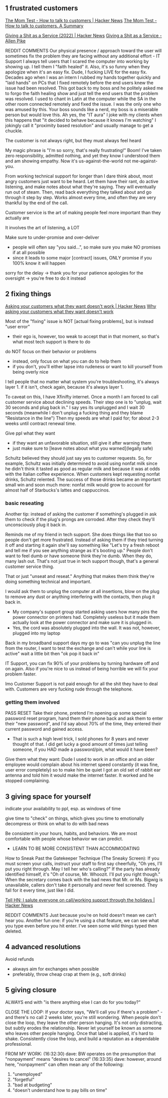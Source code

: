 
## 1 frustrated customers

[The Mom Test - How to talk to customers | Hacker News](https://news.ycombinator.com/item?id=28667439)
[The Mom Test - How to talk to customers. A Summary](https://sandro.volpee.de/the-mom-test-summary-validate-ideas)

[Giving a Shit as a Service (2022) | Hacker News](https://news.ycombinator.com/item?id=38056637)
[Giving a Shit as a Service - Allen Pike](https://allenpike.com/2022/giving-a-shit)

REDDIT COMMENTS
Our physical presence / approach toward the user will sometimes fix the problem they are facing without any additional effort - IT Support
I always tell users that I scared the computer into working by showing up.
I tell them I "faith healed" it. Also, it's so funny when they apologize when it's an easy fix. Dude, I fucking LIVE for the easy fix.
Decades ago when I was an intern I rubbed my hands together quickly and "laid hands" on PCs that I fixed remotely before the end users knew the issue had been resolved. This got back to my boss and he politely asked me to forgo the faith healing show and just tell the end users that the problem was resolved.
I used to chant in Latin at the computer while the SA in the other room connected remotely and fixed the issue. I was the only one who was amused by this.
Your boss sounds like a nerd, my boss is a miserable person but would love this.
Ah yes, the "IT aura"
I joke with my clients when this happens that "it decided to behave because it knows I'm watching"
I jokingly call it "proximity based resolution" and usually manage to get a chuckle.

The customer is not always right, but they must always feel heard

My magic phrase is "I'm so sorry, that's really frustrating!" Boom! I've taken zero responsibility, admitted nothing, and yet they know I understood them and am showing empathy. Now it's us-against-the-world not me-against-you. 

From working technical support for longer than I dare think about, most angry customers just want to be heard. Let them have their rant, do active listening, and make notes about what they're saying. They will eventually run out of steam. Then, read back everything they talked about and go through it step by step. Works almost every time, and often they are very thankful by the end of the call.

Customer service is the art of making people feel more important than they actually are

It involves the art of listening, a LOT

Make sure to under-promise and over-deliver
- people will often say "you said...", so make sure you make NO promises if at all possible
- since it leads to some major [contract] issues, ONLY promise if you 100% know it will happen

sorry for the delay -> thank you for your patience
apologies for the oversight -> you're free to do it instead

## 2 fixing things

[Asking your customers what they want doesn't work | Hacker News](https://news.ycombinator.com/item?id=38814152)
[Why asking your customers what they want doesn't work](https://techbooks.substack.com/p/why-asking-your-customers-what-they)

Most of the "fixing" issue is NOT [actual fixing problems], but is instead "user error"
- their ego is, however, too weak to accept that in that moment, so that's what most tech support is there to do

do NOT focus on their behavior or problems
- instead, only focus on what you can do to help them
- if you don't, you'll either lapse into rudeness or want to kill yourself from being overly nice

I tell people that no matter what system you're troubleshooting, it's always layer 1. if it isn't, check again, because it's always layer 1.

To caveat on this, I have Xfinifty internet. Once a month I am forced to call customer service about declining speeds. Their step one is to "unplug, wait 30 seconds and plug back in." I say yes its unplugged and I wait 30 seconds (meanwhile I don't unplug a fucking thing and they blame "Resistance in the line") Then my speeds are what I paid for; for about 2-3 weeks until contract renewal time.

Give ppl what they want
- if they want an unfavorable situation, still give it after warning them
- just make sure to [leave notes about what you warned](legally safe)

Schultz believed they should just say yes to customer requests. So, for
example, Schultz was initially determined to avoid using nonfat milk
since he didn't think it tasted as good as regular milk and because it
was at odds with the Italian coffee experience. When customers kept
requesting nonfat drinks, Schultz relented. The success of those drinks
became an important small win and soon much more: nonfat milk would grow
to account for almost half of Starbucks's lattes and cappuccinos.

### basic reseating

Another tip: instead of asking the customer if something's plugged in ask them to check if the plug's prongs are corroded. After they check they'll unconsciously plug it back in.

Reminds me of my friend in tech support. She does things like that too so people don't get more frustrated. Instead of asking them if they tried turning it off and starting it again she'll say something like "Let's try a fresh reboot and tell me if you see anything strange as it's booting up." People don't want to feel dumb or have someone think they're dumb. When they do, many lash out. That's not just true in tech support though, that's a general customer service thing.

That or just "unseat and reseat." Anything that makes them think they're doing something technical and important.

I would ask them to unplug the computer at all insertions, blow on the plug to remove any dust or anything interfering with the contacts, then plug it back in.
- My company's support group started asking users how many pins the power connector on printers had. Completely useless but it made them actually look at the power connector and make sure it is plugged in.
- Yes, the cord was absolutely plugged into the wall. It was not, however, plugged into my laptop

Back in my broadband support days my go to was "can you unplug the line from the router, I want to test the exchange and can't while your line is active" wait a little bit then "ok pop it back in"

IT Support, you can fix 90% of your problems by turning hardware off and on again. Also if you're nice to us instead of being horrible we will fix your problem faster.

Imo Customer Support is not paid enough for all the shit they have to deal with. Customers are very fucking rude through the telephone.

### getting them involved

PASS RESET
Take their phone, pretend I'm opening up some special password reset program, hand them their phone back and ask them to enter their "new password", and I'd say about 70% of the time, they entered their current password and gained access.
- That is such a high level trick, I sold phones for 8 years and never thought of that. I did get lucky a good amount of times just telling someone, if you HAD made a password/pin, what would it have been?

Give them what they want:
Dude I used to work in an office and an older employee would complain about his internet speed constantly (it was fine, user error completely) so to make him be quiet I got an old set of rabbit ear antenna and told him it would make the internet faster. It worked and he stopped complaining.

## 3 giving space for yourself

indicate your availability to ppl, esp. as windows of time

give time to "check" on things, which gives you time to emotionally decompress or think on what to do with bad news

Be consistent in your hours, habits, and behaviors. We are most
comfortable with people whose behavior we can predict.
- LEARN TO BE MORE CONSISTENT THAN ACCOMMODATING

How to Sneak Past the Gatekeeper
Technique (The Sneaky Screen): If you must screen your calls, instruct
your staff to first say cheerfully, "Oh yes, I'll put you right through.
May I tell her who's calling?" If the party has already identified
himself, it's "Oh of course, Mr. Whoozit. I'll put you right though."
When the secretary comes back with the bad news that Mr. or Ms. Bigwig
is unavailable, callers don't take it personally and never feel
screened. They fall for it every time, just like I did.

[Tell HN: I salute everyone on call/working support through the holidays | Hacker News](https://news.ycombinator.com/item?id=38725015)

REDDIT COMMENTS
Just because you’re on hold doesn’t mean we can’t hear you.
Another fun one: if you're using a chat feature, we can see what you type even before you hit enter. I've seen some wild things typed then deleted.

## 4 advanced resolutions

Avoid refunds
- akways aim for exchanges when possible
- preferably, throw cheap crap at them (e.g., soft drinks)

## 5 giving closure

ALWAYS end with "is there anything else I can do for you today?"

CLOSE THE LOOP:
If your doctor says, "We'll call you if there's a problem" - and there's
no call 2 weeks later, you're still wondering.
When people don't close the loop, they leave the other person hanging.
It's not only distracting, but subtly erodes the relationship.
Never let yourself be known as someone who leaves other people hanging.
Once that label is applied, it's hard to shake.
Consistently close the loop, and build a reputation as a dependable
professional.

FROM MY WORK:
(16:32:30) dave: BW operates on the presumption that "nonpayment" means "desires to cancel"
(16:33:35) dave: however, around here, "nonpayment" can often mean any of the following:
1. "unemployed"
2. "forgetful"
3. "bad at budgeting"
4. "doesn't understand how to pay bills on time"
